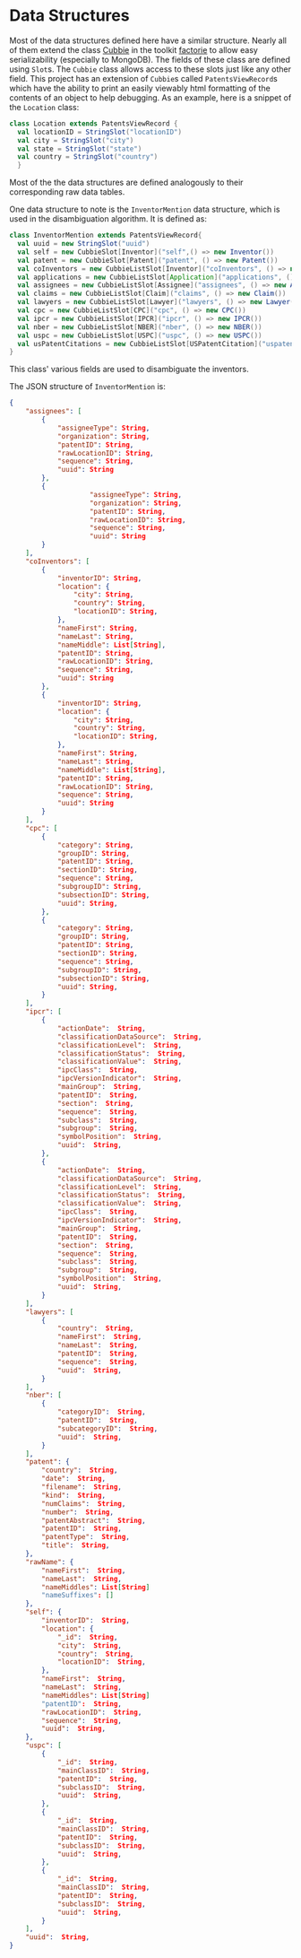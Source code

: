 # Data Structures #


Most of the data structures defined here have a similar structure. Nearly all of them extend the class [Cubbie](https://github.com/factorie/factorie/blob/master/src/main/scala/cc/factorie/util/Cubbie.scala) in the toolkit [factorie](https://github.com/factorie/) to allow easy serializability (especially to MongoDB). The fields of these class are defined using ```Slot```s. The ```Cubbie``` class allows access to these slots just like any other field. This project has an extension of ```Cubbie```s called ```PatentsViewRecord```s which have the ability to print an easily viewably html formatting of the contents of an object to help debugging. As an example, here is a snippet of the ```Location``` class:


```Scala
class Location extends PatentsViewRecord {
  val locationID = StringSlot("locationID")
  val city = StringSlot("city")
  val state = StringSlot("state")
  val country = StringSlot("country")
  }
```  

Most of the the data structures are defined analogously to their corresponding raw data tables. 

One data structure to note is the ```InventorMention``` data structure, which is used in the disambiguation algorithm. It is defined as:

```Scala
class InventorMention extends PatentsViewRecord{
  val uuid = new StringSlot("uuid")
  val self = new CubbieSlot[Inventor]("self",() => new Inventor())
  val patent = new CubbieSlot[Patent]("patent", () => new Patent())
  val coInventors = new CubbieListSlot[Inventor]("coInventors", () => new Inventor())
  val applications = new CubbieListSlot[Application]("applications", () => new Application())
  val assignees = new CubbieListSlot[Assignee]("assignees", () => new Assignee())
  val claims = new CubbieListSlot[Claim]("claims", () => new Claim())
  val lawyers = new CubbieListSlot[Lawyer]("lawyers", () => new Lawyer())
  val cpc = new CubbieListSlot[CPC]("cpc", () => new CPC())
  val ipcr = new CubbieListSlot[IPCR]("ipcr", () => new IPCR())
  val nber = new CubbieListSlot[NBER]("nber", () => new NBER())
  val uspc = new CubbieListSlot[USPC]("uspc", () => new USPC())
  val usPatentCitations = new CubbieListSlot[USPatentCitation]("uspatentcitations", () => new USPatentCitation())
}
```

This class' various fields are used to disambiguate the inventors.


The JSON structure of ```InventorMention``` is:


```json
{
    "assignees": [
        {
            "assigneeType": String,
            "organization": String,
            "patentID": String,
            "rawLocationID": String,
            "sequence": String,
            "uuid": String
        },
        {
                    "assigneeType": String,
                    "organization": String,
                    "patentID": String,
                    "rawLocationID": String,
                    "sequence": String,
                    "uuid": String
        }
    ],
    "coInventors": [
        {
            "inventorID": String,
            "location": {
                "city": String,
                "country": String,
                "locationID": String,
            },
            "nameFirst": String,
            "nameLast": String,
            "nameMiddle": List[String],
            "patentID": String,
            "rawLocationID": String,
            "sequence": String,
            "uuid": String
        },
        {
            "inventorID": String,
            "location": {
                "city": String,
                "country": String,
                "locationID": String,
            },
            "nameFirst": String,
            "nameLast": String,
            "nameMiddle": List[String],
            "patentID": String,
            "rawLocationID": String,
            "sequence": String,
            "uuid": String
        }
    ],
    "cpc": [
        {
            "category": String,
            "groupID": String,
            "patentID": String,
            "sectionID": String,
            "sequence": String,
            "subgroupID": String,
            "subsectionID": String,
            "uuid": String,
        },
        {
            "category": String,
            "groupID": String,
            "patentID": String,
            "sectionID": String,
            "sequence": String,
            "subgroupID": String,
            "subsectionID": String,
            "uuid": String,
        }
    ],
    "ipcr": [
        {
            "actionDate":  String,
            "classificationDataSource":  String,
            "classificationLevel":  String,
            "classificationStatus":  String,
            "classificationValue":  String,
            "ipcClass":  String,
            "ipcVersionIndicator":  String,
            "mainGroup":  String,
            "patentID":  String,
            "section":  String,
            "sequence":  String,
            "subclass":  String,
            "subgroup":  String,
            "symbolPosition":  String,
            "uuid":  String,
        },
        {
            "actionDate":  String,
            "classificationDataSource":  String,
            "classificationLevel":  String,
            "classificationStatus":  String,
            "classificationValue":  String,
            "ipcClass":  String,
            "ipcVersionIndicator":  String,
            "mainGroup":  String,
            "patentID":  String,
            "section":  String,
            "sequence":  String,
            "subclass":  String,
            "subgroup":  String,
            "symbolPosition":  String,
            "uuid":  String,
        }
    ],
    "lawyers": [
        {
            "country":  String,
            "nameFirst":  String,
            "nameLast":  String,
            "patentID":  String,
            "sequence":  String,
            "uuid":  String,
        }
    ],
    "nber": [
        {
            "categoryID":  String,
            "patentID":  String,
            "subcategoryID":  String,
            "uuid":  String,
        }
    ],
    "patent": {
        "country":  String,
        "date":  String,
        "filename":  String,
        "kind":  String,
        "numClaims":  String,
        "number":  String,
        "patentAbstract":  String,
        "patentID":  String,
        "patentType":  String,
        "title":  String,
    },
    "rawName": {
        "nameFirst":  String,
        "nameLast":  String,
        "nameMiddles": List[String]
        "nameSuffixes": []
    },
    "self": {
        "inventorID":  String,
        "location": {
            "_id":  String,
            "city":  String,
            "country":  String,
            "locationID":  String,
        },
        "nameFirst":  String,
        "nameLast":  String,
        "nameMiddles": List[String]
        "patentID":  String,
        "rawLocationID":  String,
        "sequence":  String,
        "uuid":  String,
    },
    "uspc": [
        {
            "_id":  String,
            "mainClassID":  String,
            "patentID":  String,
            "subclassID":  String,
            "uuid":  String,
        },
        {
            "_id":  String,
            "mainClassID":  String,
            "patentID":  String,
            "subclassID":  String,
            "uuid":  String,
        },
        {
            "_id":  String,
            "mainClassID":  String,
            "patentID":  String,
            "subclassID":  String,
            "uuid":  String,
        }
    ],
    "uuid":  String,
}
